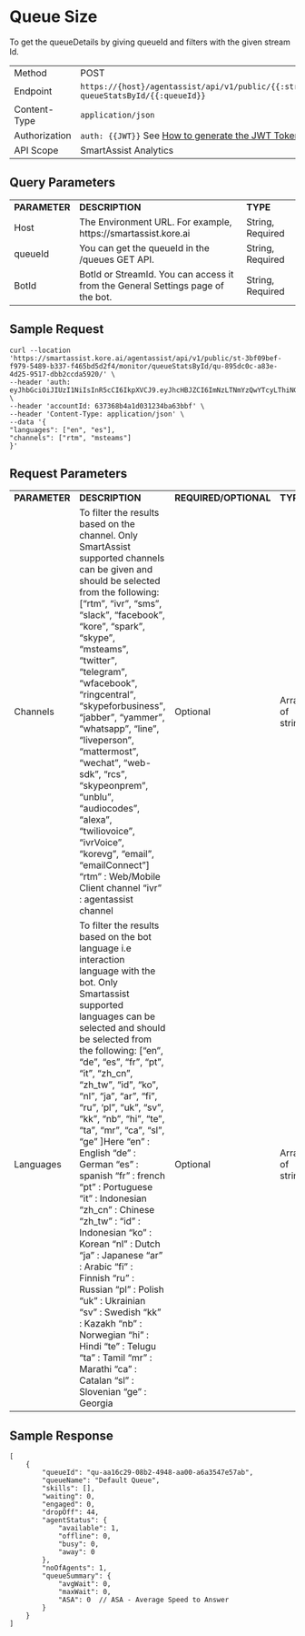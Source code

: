 # Queue Size

To get the queueDetails by giving queueId and filters with the given stream Id.

<table>
  <tr>
   <td>Method
   </td>
   <td>POST
   </td>
  </tr>
  <tr>
   <td>Endpoint
   </td>
   <td><code>https://{host}/agentassist/api/v1/public/{{:streamId}}/monitor/</code>
<code>queueStatsById/{{:queueId}}</code>
   </td>
  </tr>
  <tr>
   <td>Content-Type
   </td>
   <td><code>application/json</code>
   </td>
  </tr>
  <tr>
   <td>Authorization
   </td>
   <td><code>auth: {{JWT}}</code>
See <a href="https://docs.kore.ai/smartassist/api/api-setup/#Generating_a_JWT_token">How to generate the JWT Token.</a>
   </td>
  </tr>
  <tr>
   <td>API Scope
   </td>
   <td>SmartAssist Analytics
   </td>
  </tr>
</table>

## Query Parameters

<table>
  <tr>
   <td><strong>PARAMETER</strong>
   </td>
   <td><strong>DESCRIPTION</strong>
   </td>
   <td><strong>TYPE</strong>
   </td>
  </tr>
  <tr>
   <td>Host
   </td>
   <td>The Environment URL. For example, https://smartassist.kore.ai
   </td>
   <td>String, Required
   </td>
  </tr>
  <tr>
   <td>queueId
   </td>
   <td>You can get the queueId in the /queues GET API.
   </td>
   <td>String, Required
   </td>
  </tr>
  <tr>
   <td>BotId
   </td>
   <td>BotId or StreamId. You can access it from the General Settings page of the bot.
   </td>
   <td>String, Required
   </td>
  </tr>
</table>

## Sample Request

```
curl --location 'https://smartassist.kore.ai/agentassist/api/v1/public/st-3bf09bef-f979-5489-b337-f465bd5d2f4/monitor/queueStatsById/qu-895dc0c-a83e-4d25-9517-dbb2ccda5920/' \
--header 'auth: eyJhbGciOiJIUzI1NiIsInR5cCI6IkpXVCJ9.eyJhcHBJZCI6ImNzLTNmYzQwYTcyLThiNGUtNWNlMy1iY2E3LThjYTcwZTQxYTQwZCJ9.ssiizteAJB0pdV2BYhILSRp12TAJ2V4cHWzpjp3SU8I' \
--header 'accountId: 637368b4a1d031234ba63bbf' \
--header 'Content-Type: application/json' \
--data '{
"languages": ["en", "es"],
"channels": ["rtm", "msteams"]
}'
```

## Request Parameters

<table>
  <tr>
   <td><strong>PARAMETER</strong>
   </td>
   <td><strong>DESCRIPTION</strong>
   </td>
   <td><strong>REQUIRED/OPTIONAL</strong>
   </td>
   <td><strong>TYPE</strong>
   </td>
  </tr>
  <tr>
   <td>Channels
   </td>
   <td>To filter the results based on the channel. Only SmartAssist supported channels can be given and should be selected from the following:
[“rtm”, “ivr”, “sms”, “slack”, “facebook”, “kore”, “spark”, “skype”, “msteams”, “twitter”, “telegram”, “wfacebook”, “ringcentral”, “skypeforbusiness”, “jabber”, “yammer”, “whatsapp”, “line”, “liveperson”, “mattermost”, “wechat”, “web-sdk”, “rcs”, “skypeonprem”, “unblu”, “audiocodes”, “alexa”, “twiliovoice”, “ivrVoice”, “korevg”, “email”, “emailConnect”] “rtm” : Web/Mobile Client channel
“ivr” : agentassist channel
   </td>
   <td>Optional
   </td>
   <td>Array of strings
   </td>
  </tr>
  <tr>
   <td>Languages
   </td>
   <td>To filter the results based on the bot language i.e interaction language with the bot.
Only Smartassist supported languages can be selected and should be selected from the following:
[“en”, “de”, “es”, “fr”, “pt”, “it”, “zh_cn”, “zh_tw”, “id”, “ko”, “nl”, “ja”, “ar”, “fi”, “ru”, ‘pl”, “uk”, “sv”, “kk”, “nb”, “hi”, “te”, “ta”, “mr”, “ca”, “sl”, “ge” ]Here “en” : English
“de” : German
“es” : spanish
“fr” : french
“pt” : Portuguese
“it” : Indonesian
“zh_cn” : Chinese
“zh_tw” :
“id” : Indonesian
“ko” : Korean
“nl” : Dutch
“ja” : Japanese
“ar” : Arabic
“fi” : Finnish
“ru” : Russian
“pl” : Polish
“uk” : Ukrainian
“sv” : Swedish
“kk” : Kazakh
“nb” : Norwegian
“hi” : Hindi
“te” : Telugu
“ta” : Tamil
“mr” : Marathi
“ca” : Catalan
“sl” : Slovenian
“ge” : Georgia
   </td>
   <td>Optional
   </td>
   <td>Array of strings
   </td>
  </tr>
</table>

## Sample Response

```
[
    {
        "queueId": "qu-aa16c29-08b2-4948-aa00-a6a3547e57ab",
        "queueName": "Default Queue",
        "skills": [],
        "waiting": 0,
        "engaged": 0,
        "dropOff": 44,
        "agentStatus": {
            "available": 1,
            "offline": 0,
            "busy": 0,
            "away": 0
        },
        "noOfAgents": 1,
        "queueSummary": {
            "avgWait": 0,
            "maxWait": 0,
            "ASA": 0  // ASA - Average Speed to Answer
        }
    }
]
```